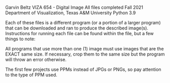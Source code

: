 
Garvin Beltz
VIZA 654 - Digital Image
All files completed Fall 2021
Department of Visualization, Texas A&M University
Python 3.9

Each of these files is a different program (or a portion of a larger program)
that can be downloaded and ran to produce the described image(s).
Instructions for running each file can be found within the file, but a few things
to note:

All programs that use more than one (1) image must use images that are the EXACT same size.
If necessary, crop them to the same size but the program will throw an error otherwise.

The first few projects use PPMs instead of JPGs or PNGs, so pay attention to the type of PPM used.
